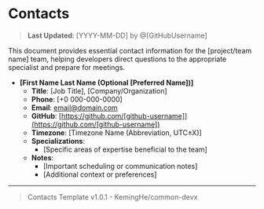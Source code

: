 # Contacts

> **Last Updated**: [YYYY-MM-DD] by @[GitHubUsername]

This document provides essential contact information for the [project/team name] team, helping developers direct questions to the appropriate specialist and prepare for meetings.

- **[First Name Last Name (Optional [Preferred Name])]**
  - **Title**: [Job Title], [Company/Organization]
  - **Phone**: [+0 000-000-0000]
  - **Email**: [email@domain.com](mailto:[email@domain.com])
  - **GitHub**: [https://github.com/[github-username]](https://github.com/[github-username])
  - **Timezone**: [Timezone Name (Abbreviation, UTC±X)]
  - **Specializations**:
    - [Specific areas of expertise beneficial to the team]
  - **Notes**:
    - [Important scheduling or communication notes]
    - [Additional context or preferences]

---

> Contacts Template v1.0.1 - KemingHe/common-devx
